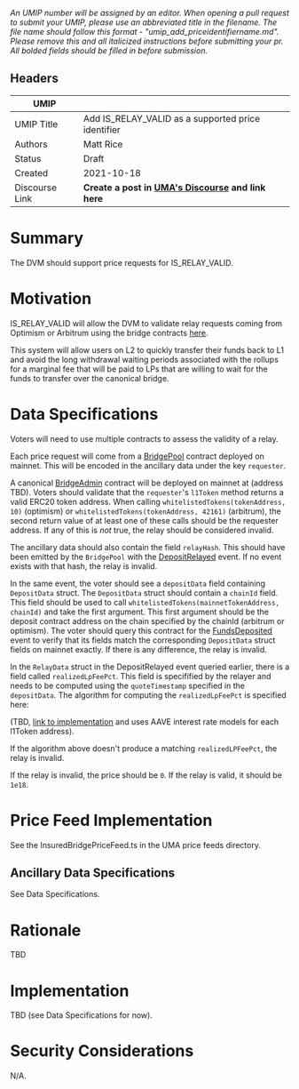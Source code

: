 *An UMIP number will be assigned by an editor. When opening a pull request to submit your UMIP, please use an abbreviated title in the filename. The file name should follow this format - "umip_add_priceidentifiername.md". Please remove this and all italicized instructions before submitting your pr. All bolded fields should be filled in before submission.*

## Headers

| UMIP                |                                                               |
| ------------------- | ------------------------------------------------------------- |
| UMIP Title          | Add IS_RELAY_VALID as a supported price identifier |
| Authors             | Matt Rice                                                      |
| Status              | Draft                                                         |
| Created             | 2021-10-18                                          |
| Discourse Link      | **Create a post in [UMA's Discourse](https://discourse.umaproject.org/c/umips/18) and link here**            |

# Summary 

The DVM should support price requests for IS_RELAY_VALID.


# Motivation

IS_RELAY_VALID will allow the DVM to validate relay requests coming from Optimism or Arbitrum using the bridge contracts [here](https://github.com/UMAprotocol/protocol/tree/master/packages/core/contracts/insured-bridge).

This system will allow users on L2 to quickly transfer their funds back to L1 and avoid the long withdrawal waiting periods associated with the rollups for a marginal fee that will be paid to LPs that are willing to wait for the funds to transfer over the canonical bridge.

# Data Specifications

Voters will need to use multiple contracts to assess the validity of a relay.

Each price request will come from a [BridgePool](https://github.com/UMAprotocol/protocol/blob/master/packages/core/contracts/insured-bridge/BridgePool.sol) contract deployed on mainnet. This will be encoded in the ancillary data under the key `requester`.

A canonical [BridgeAdmin](https://github.com/UMAprotocol/protocol/blob/master/packages/core/contracts/insured-bridge/BridgeAdmin.sol) contract will be deployed on mainnet at (address TBD). Voters should validate that the `requester`'s `l1Token` method returns a valid ERC20 token address. When calling `whitelistedTokens(tokenAddress, 10)` (optimism) or `whitelistedTokens(tokenAddress, 42161)` (arbitrum), the second return value of at least one of these calls should be the requester address. If any of this is _not_ true, the relay should be considered invalid.

The ancillary data should also contain the field `relayHash`. This should have been emitted by the `BridgePool` with the [DepositRelayed](https://github.com/UMAprotocol/protocol/blob/b588e83ca548a2a0d59b36f02ec9800afce28dec/packages/core/contracts/insured-bridge/BridgePool.sol#L135-L141) event. If no event exists with that hash, the relay is invalid.

In the same event, the voter should see a `depositData` field containing `DepositData` struct. The `DepositData` struct should contain a `chainId` field. This field should be used to call `whitelistedTokens(mainnetTokenAddress, chainId)` and take the first argument. This first argument should be the deposit contract address on the chain specified by the chainId (arbitrum or optimism). The voter should query this contract for the [FundsDeposited](https://github.com/UMAprotocol/protocol/blob/b588e83ca548a2a0d59b36f02ec9800afce28dec/packages/core/contracts-ovm/insured-bridge/implementation/BridgeDepositBox.sol#L73-L84) event to verify that its fields match the corresponding `DepositData` struct fields on mainnet exactly. If there is any difference, the relay is invalid.

In the `RelayData` struct in the DepositRelayed event queried earlier, there is a field called `realizedLpFeePct`. This field is specifified by the relayer and needs to be computed using the `quoteTimestamp` specified in the `depositData`. The algorithm for computing the `realizedLpFeePct` is specified here:

(TBD, [link to implementation](https://github.com/UMAprotocol/protocol/blob/b588e83ca548a2a0d59b36f02ec9800afce28dec/packages/sdk/src/across/feeCalculator.ts#L78-L82) and uses AAVE interest rate models for each l1Token address).

If the algorithm above doesn't produce a matching `realizedLPFeePct`, the relay is invalid.


If the relay is invalid, the price should be `0`. If the relay is valid, it should be `1e18`.

# Price Feed Implementation

See the InsuredBridgePriceFeed.ts in the UMA price feeds directory.

## Ancillary Data Specifications

See Data Specifications.

# Rationale

TBD

# Implementation

TBD (see Data Specifications for now).

# Security Considerations

N/A.

